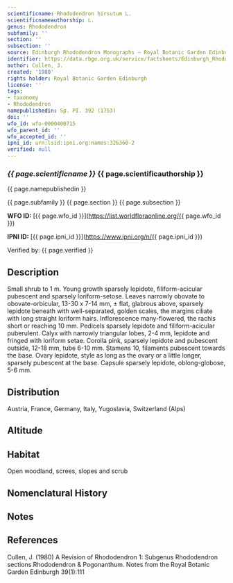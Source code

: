 ```yaml
---
scientificname: Rhododendron hirsutum L.
scientificnameauthorship: L.
genus: Rhododendron
subfamily: ''
section: ''
subsection: ''
source: Edinburgh Rhododendron Monographs – Royal Botanic Garden Edinburgh
identifier: https://data.rbge.org.uk/service/factsheets/Edinburgh_Rhododendron_Monographs.xhtml
author: Cullen, J.
created: '1980'
rights holder: Royal Botanic Garden Edinburgh
license: ''
tags:
- taxonomy
- Rhododendron
namepublishedin: Sp. PI. 392 (1753)
doi: ''
wfo_id: wfo-0000400715
wfo_parent_id: ''
wfo_accepted_id: ''
ipni_id: urn:lsid:ipni.org:names:326360-2
verified: null
---
```

### _{{ page.scientificname }}_ {{ page.scientificauthorship }}
 {{ page.namepublishedin }}

{{ page.subfamily }} {{ page.section }} {{ page.subsection }}

**WFO ID:** [{{ page.wfo_id }}](https://list.worldfloraonline.org/{{ page.wfo_id }})

**IPNI ID:** [{{ page.ipni_id }}](https://www.ipni.org/n/{{ page.ipni_id }})

Verified by: {{ page.verified }}



## Description
Small shrub to 1 m. Young growth sparsely lepidote, filiform-acicular pubescent and sparsely loriform-setose. Leaves narrowly obovate to obovate-orbicular, 13-30 x 7-14 mm, ± flat, glabrous above, sparsely lepidote beneath with well-separated, golden scales, the margins ciliate with long straight loriform hairs. Inflorescence many-flowered, the rachis short or reaching 10 mm. Pedicels sparsely lepidote and filiform-acicular puberulent. Calyx with narrowly triangular lobes, 2-4 mm, lepidote and fringed with loriform setae. Corolla pink, sparsely lepidote and pubescent outside, 12-18 mm, tube 6-10 mm. Stamens 10, filaments pubescent towards the base. Ovary lepidote, style as long as the ovary or a little longer, sparsely pubescent at the base. Capsule sparsely lepidote, oblong-globose, 5-6 mm.

## Distribution
Austria, France, Germany, Italy, Yugoslavia, Switzerland (Alps)

## Altitude


## Habitat
Open woodland, screes, slopes and scrub

## Nomenclatural History

                       
## Notes


## References

Cullen, J. (1980) A Revision of Rhododendron 1: Subgenus Rhododendron sections Rhododendron & Pogonanthum. Notes from the Royal Botanic Garden Edinburgh 39(1):111
